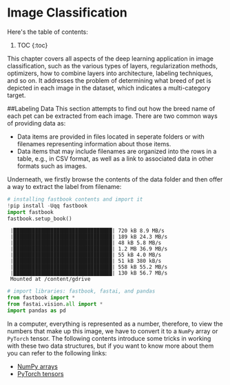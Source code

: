 # Image Classification


Here's the table of contents:

1. TOC
{:toc}

This chapter covers all aspects of the deep learning application in image classification, such as the various types of layers, regularization methods, optimizers, how to combine layers into architecture, labeling techniques, and so on. It addresses the problem of determining what breed of pet is depicted in each image in the dataset, which indicates a multi-category target.

##Labeling Data
This section attempts to find out how the breed name of each pet can be extracted from each image. There are two common ways of providing data as:
*   Data items are provided in files located in seperate folders or with filenames representing information about those items.
*   Data items that may include filenames are organized into the rows in a table, e.g., in CSV format, as well as a link to associated data in other formats such as images.

Underneath, we firstly browse the contents of the data folder and then offer a way to extract the label from filename:
```python
# installing fastbook contents and import it
!pip install -Uqq fastbook
import fastbook
fastbook.setup_book()
```

     |████████████████████████████████| 720 kB 8.9 MB/s 
     |████████████████████████████████| 189 kB 24.3 MB/s 
     |████████████████████████████████| 48 kB 5.8 MB/s 
     |████████████████████████████████| 1.2 MB 36.9 MB/s 
     |████████████████████████████████| 55 kB 4.0 MB/s 
     |████████████████████████████████| 51 kB 380 kB/s 
     |████████████████████████████████| 558 kB 55.2 MB/s 
     |████████████████████████████████| 130 kB 56.7 MB/s 
     Mounted at /content/gdrive

```python
# import libraries: fastbook, fastai, and pandas
from fastbook import *
from fastai.vision.all import *
import pandas as pd
```

In a computer, everything is represented as a number, therefore, to view the numbers that make up this image, we have to convert it to a `NumPy` array or `PyTorch` tensor. The following contents introduce some tricks in working with these two data structures, but if you want to know more about them you can refer to the following links:
- [NumPy arrays](https://numpy.org/doc/stable/reference/generated/numpy.array.html)
- [PyTorch tensors](https://pytorch.org/docs/stable/tensors.html)
